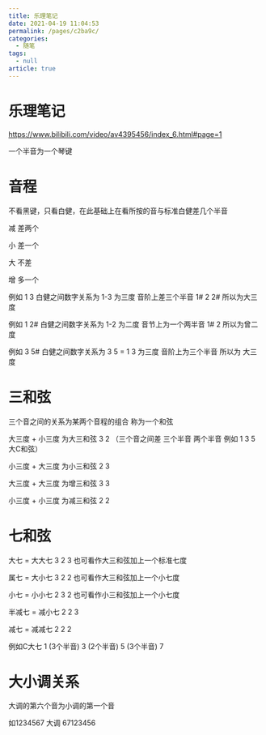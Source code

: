 ```yaml
---
title: 乐理笔记
date: 2021-04-19 11:04:53
permalink: /pages/c2ba9c/
categories: 
  - 随笔
tags: 
  - null
article: true
---
```

# 乐理笔记  

https://www.bilibili.com/video/av4395456/index_6.html#page=1    
    
一个半音为一个琴键       
    
# 音程    
不看黑键，只看白健，在此基础上在看所按的音与标准白健差几个半音     
    
减 差两个    
    
小 差一个    
    
大 不差     
    
增 多一个    
    
例如 1 3  白健之间数字关系为 1-3 为三度  音阶上差三个半音 1# 2 2#  所以为大三度    
    
例如 1 2#  白健之间数字关系为 1-2 为二度  音节上为一个两半音 1# 2  所以为曾二度      
    
例如 3 5# 白健之间数字关系为 3 5 = 1 3  为三度  音阶上为三个半音 所以为 大三度    
    
# 三和弦    
三个音之间的关系为某两个音程的组合 称为一个和弦    
    
大三度 + 小三度 为大三和弦 3 2 （三个音之间差 三个半音 两个半音 例如 1 3 5  大C和弦）     
    
小三度 + 大三度 为小三和弦 2 3     
    
大三度 + 大三度 为增三和弦 3 3    
    
小三度 + 小三度 为减三和弦 2 2    
    
# 七和弦    
大七 = 大大七 3 2 3 也可看作大三和弦加上一个标准七度     
    
属七 = 大小七 3 2 2 也可看作大三和弦加上一个小七度    
    
小七 = 小小七 2 3 2 也可看作小三和弦加上一个小七度    
    
半减七 = 减小七 2 2 3    
    
减七 = 减减七 2 2 2    
    
例如C大七  1 (3个半音) 3 (2个半音) 5 (3个半音) 7     
    
# 大小调关系    
大调的第六个音为小调的第一个音    
    
如1234567 大调 67123456      
